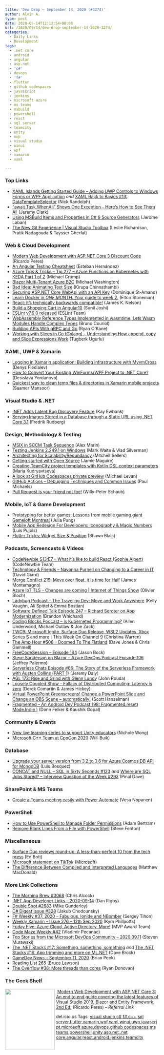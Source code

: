 ```yaml
---
title: 'Dew Drop – September 14, 2020 (#3274)'
author: Alvin A.
type: post
date: 2020-09-14T12:13:54+00:00
url: /2020/09/14/dew-drop-september-14-2020-3274/
categories:
  - Daily Links
  - Development
tags:
  - .net core
  - android
  - angular
  - asp.net
  - 'c#'
  - devops
  - 'f#'
  - flutter
  - github codespaces
  - javascript
  - jenkins
  - microsoft azure
  - ms teams
  - msbuild
  - powershell
  - react
  - sql server
  - teamcity
  - unity
  - uwp
  - visual studio
  - winui
  - wpf
  - xamarin
  - xaml

---
```

### <a name="top"></a>Top Links

  * <a href="http://feedproxy.google.com/~r/NicksNetTravels/~3/3J8EGYxuRf4/" target="_blank" rel="noopener noreferrer">XAML Islands Getting Started Guide – Adding UWP Controls to Windows Forms or WPF Application</a> _and_ <a href="http://feedproxy.google.com/~r/NicksNetTravels/~3/On44DUe4_C4/" target="_blank" rel="noopener noreferrer">XAML Back to Basics #13: DataTemplateSelector</a> (Nick Randolph)
  * <a href="https://jeremybytes.blogspot.com/2020/09/await-taskwhenall-shows-one-exception.html" target="_blank" rel="noopener noreferrer">&#8220;await Task.WhenAll&#8221; Shows One Exception &#8211; Here&#8217;s How to See Them All</a> (Jeremy Clark)
  * <a href="https://jaylee.org/archive/2020/09/13/msbuild-items-and-properties-in-csharp9-sourcegenerators.html" target="_blank" rel="noopener noreferrer">Using MSBuild Items and Properties in C# 9 Source Generators</a> (Jerome Laban)
  * <a href="https://channel9.msdn.com/Shows/Visual-Studio-Toolbox/The-New-Git-Experience?WT.mc_id=DOP-MVP-4025064" target="_blank" rel="noopener noreferrer">The New Git Experience | Visual Studio Toolbox</a> (Leslie Richardson, Pratik Nadagouda & Taysser Gherfal)



### <a name="web"></a>Web & Cloud Development

  * <a href="https://weblogs.asp.net:443/ricardoperes/modern-web-development-with-asp-net-core-3-discount-code?WT.mc_id=DOP-MVP-4025064" target="_blank" rel="noopener noreferrer">Modern Web Development with ASP.NET Core 3 Discount Code</a> (Ricardo Peres)
  * <a href="https://dev.to/lysofdev/an-angular-testing-cheatsheet-5hj2" target="_blank" rel="noopener noreferrer">An Angular Testing Cheatsheet</a> (Esteban Hernández)
  * <a href="https://microsoft.github.io/AzureTipsAndTricks/blog/tip277.html" target="_blank" rel="noopener noreferrer">Azure Tips & Tricks &#8211; Tip 277 &#8211; Azure Functions on Kubernetes with KEDA Part 1 of 2</a> (Michael Crump)
  * <a href="https://blazorhelpwebsite.com/ViewBlogPost/42" target="_blank" rel="noopener noreferrer">Blazor Multi-Tenant Azure B2C</a> (Michael Washington)
  * <a href="https://www.kirupa.com/animations/bad_idea_animating_text_size_scale.htm" target="_blank" rel="noopener noreferrer">Bad Idea: Animating Text Size</a> (Kirupa Chinnathambi)
  * <a href="https://www.domstamand.com/securing-asp-net-core-webapi-with-an-api-key/" target="_blank" rel="noopener noreferrer">Securing ASP.NET Core WebApi with an API Key</a> (Dominique St-Amand)
  * <a href="https://blog.sixeyed.com/learn-docker-in-one-month-your-guide-to-week-2/" target="_blank" rel="noopener noreferrer">Learn Docker in *ONE MONTH*. Your guide to week 2.</a> (Elton Stoneman)
  * <a href="http://jamesknelson.com/react-its-technically-backwards-compatible/" target="_blank" rel="noopener noreferrer">React: it’s technically backwards compatible!</a> (James K. Nelson)
  * <a href="https://medium.com/swlh/build-a-shopping-cart-in-angular10-756bd3b1ae32?source=rss----f5af2b715248---4" target="_blank" rel="noopener noreferrer">Build a Shopping Cart in Angular10</a> (Sunil Joshi)
  * <a href="https://eslint.org/blog/2020/09/eslint-v7.9.0-released" target="_blank" rel="noopener noreferrer">ESLint v7.9.0 released</a> (ESLint Team)
  * <a href="https://www.infoq.com/news/2020/09/wasm-reference-types-wasmtime/?utm_campaign=infoq_content&utm_source=infoq&utm_medium=feed&utm_term=global" target="_blank" rel="noopener noreferrer">WebAssembly Reference Types Implemented in wasmtime, Lets Wasm Modules Handle Complex Types</a> (Bruno Couriol)
  * <a href="https://medium.com/swlh/building-apis-with-grpc-and-go-9a6d369d7ce?source=rss----f5af2b715248---4" target="_blank" rel="noopener noreferrer">Building APIs With gRPC and Go</a> (Ryan O&#8217;Kane)
  * <a href="http://feedproxy.google.com/~r/TugberkUgurlu/~3/nGKsdyaApU4/working-with-slices-in-go-golang-understanding-how-append-copy-and-slicing-syntax-work" target="_blank" rel="noopener noreferrer">Working with Slices in Go (Golang) &#8211; Understanding How append, copy and Slice Expressions Work</a> (Tugberk Ugurlu)



### <a name="silverlight"></a>XAML, UWP & Xamarin

  * <a href="https://medium.com/@prin53/logging-in-xamarin-application-logging-infrastructure-with-mvvmcross-2c9bef960c60?source=rss-cefc21f5d3bc------2" target="_blank" rel="noopener noreferrer">Logging in Xamarin application: Building infrastructure with MvvmCross</a> (Denys Fiediaiev)
  * <a href="https://www.telerik.com/blogs/how-to-convert-existing-winforms-wpf-project-to-dotnet-core" target="_blank" rel="noopener noreferrer">How to Convert Your Existing WinForms/WPF Project to .NET Core?</a> (Desislava Yordanova)
  * <a href="https://medium.com/@prototypemakers/cleanbinobjdirectoriesxamarinprojects-de58f11d366d?source=rss-f82e8a07929a------2" target="_blank" rel="noopener noreferrer">Quickest way to clean temp files & directories in Xamarin mobile projects</a> (Saamer Mansoor)



### <a name="dotnet"></a>Visual Studio & .NET

  * <a href="http://www.i-programmer.info/news/89-net/13990-net-adds-latent-bug-discovery-feature.html" target="_blank" rel="noopener noreferrer">.NET Adds Latent Bug Discovery Feature</a> (Kay Ewbank)
  * <a href="https://www.codeproject.com/Articles/5278879/Serving-Images-Stored-in-a-Database-through-a-Stat" target="_blank" rel="noopener noreferrer">Serving Images Stored in a Database through a Static URL using .NET Core 3.1</a> (Fredrik Rudberg)



### <a name="design"></a>Design, Methodology & Testing

  * <a href="https://www.advancedinstaller.com/msix-sccm-task-sequence.html" target="_blank" rel="noopener noreferrer">MSIX in SCCM Task Sequence</a> (Alex Marin)
  * <a href="http://feedproxy.google.com/~r/ContinuousBlog/~3/OH8qfLqzE_Q/" target="_blank" rel="noopener noreferrer">Testing Jenkins 2.249.1 on Windows</a> (Mark Waite & Vlad Silverman)
  * <a href="https://www.mitchelsellers.com/blog/article/architecting-for-scalability-redundancy" target="_blank" rel="noopener noreferrer">Architecting for Scalability/Redundancy</a> (Mitchell Sellers)
  * <a href="http://www.jamiemaguire.net/index.php/2020/09/12/getting-started-with-open-source/?utm_source=rss&utm_medium=rss&utm_campaign=getting-started-with-open-source" target="_blank" rel="noopener noreferrer">Getting started with Open Source</a> (Jamie Maguire)
  * <a href="https://blog.jetbrains.com/teamcity/2020/09/creating-teamcity-project-templates-with-kotlin-dsl-context-parameters/" target="_blank" rel="noopener noreferrer">Creating TeamCity project templates with Kotlin DSL context parameters</a> (Maria Kudryavtseva)
  * <a href="http://feedproxy.google.com/~r/OctopusDeploy/~3/M3Z0UKsNNIg/github-codespaces-private-preview" target="_blank" rel="noopener noreferrer">A look at GitHub Codespaces private preview</a> (Michael Levan)
  * <a href="https://www.pmichaels.net/2020/09/12/github-actions-debugging-techniques-and-common-issues/?utm_source=rss&utm_medium=rss&utm_campaign=github-actions-debugging-techniques-and-common-issues" target="_blank" rel="noopener noreferrer">GitHub Actions – Debugging Techniques and Common Issues</a> (Paul Michaels)
  * <a href="https://willys-cave.ghost.io/pull-request-is-your-friend-not-ancient-enemy/" target="_blank" rel="noopener noreferrer">Pull Request is your friend not foe!</a> (Willy-Peter Schaub)



### <a name="mobile"></a>Mobile, IoT & Game Development

  * <a href="https://blogs.unity3d.com/2020/09/11/prototyping-for-better-games-lessons-from-mobile-gaming-giant-gameloft-montreal/" target="_blank" rel="noopener noreferrer">Prototyping for better games: Lessons from mobile gaming giant Gameloft Montreal</a> (Julia Pung)
  * <a href="https://www.pujolsluis.com/mobile-app-redesign-for-developers-iconography-magic-numbers/?utm_source=rss&utm_medium=rss&utm_campaign=mobile-app-redesign-for-developers-iconography-magic-numbers" target="_blank" rel="noopener noreferrer">Mobile App Redesign For Developers: Iconography & Magic Numbers</a> (Luis Pujols)
  * <a href="https://blog.gskinner.com/archives/2020/09/flutter-tricks-widget-size-position.html" target="_blank" rel="noopener noreferrer">Flutter Tricks: Widget Size & Position</a> (Shawn Blais)



### <a name="podcasts"></a>Podcasts, Screencasts & Videos

  * <a href="https://www.codenewbie.org/podcast/what-it-s-like-to-build-react" target="_blank" rel="noopener noreferrer">CodeNewbie S13:E7 &#8211; What it’s like to build React (Sophie Alpert)</a> (CodeNewbie Team)
  * <a href="http://DavidGiard.com/2020/09/14/NayonnaPurnellOnChangingToACareerInIT.aspx" target="_blank" rel="noopener noreferrer">Technology & Friends &#8211; Nayonna Purnell on Changing to a Career in IT</a> (David Giard)
  * <a href="http://www.mergeconflict.fm/219" target="_blank" rel="noopener noreferrer">Merge Conflict 219: Move over float, it is time for Half</a> (James Montemagno)
  * <a href="https://channel9.msdn.com/Shows/Internet-of-Things-Show/Azure-IoT-TLS-Changes-are-coming?WT.mc_id=DOP-MVP-4025064" target="_blank" rel="noopener noreferrer">Azure IoT TLS &#8211; Changes are coming | Internet of Things Show</a> (Olivier Bloch)
  * <a href="https://www.ladybug.dev/episodes/the-traveling-dev" target="_blank" rel="noopener noreferrer">Ladybug Podcast &#8211; The Traveling Dev: Move and Work Anywhere</a> (Kelly Vaughn, Ali Spittel & Emma Bostian)
  * <a href="https://www.softwaredefinedtalk.com/247" target="_blank" rel="noopener noreferrer">Software Defined Talk Episode 247 &#8211; Richard Seroter on App Modernization</a> (Brandon Whichard)
  * <a href="https://www.codingblocks.net/podcast/is-kubernetes-programming/" target="_blank" rel="noopener noreferrer">Coding Blocks Podcast &#8211; Is Kubernetes Programming?</a> (Allen Underwood, Michael Outlaw & Joe Zack)
  * <a href="https://channel9.msdn.com/Shows/This+Week+On+Channel+9/TWC9-Microsoft-Ignite-Surface-Duo-Release-WSL2-Updates-Xbox-Series-S-and-more?WT.mc_id=DOP-MVP-4025064" target="_blank" rel="noopener noreferrer">TWC9: Microsoft Ignite, Surface Duo Release, WSL2 Updates, Xbox Series S and more | This Week On Channel 9</a> (Christina Warren)
  * <a href="http://feedproxy.google.com/~r/TheAmpHour/~3/QXcF74tQ3AY/" target="_blank" rel="noopener noreferrer">The Amp Hour #508 – Doomed To The Flatland</a> (Dave Jones & Chris Gammell)
  * <a href="http://www.youtube.com/watch?v=qr8gK_NwwRo" target="_blank" rel="noopener noreferrer">FreeCodeSession &#8211; Episode 194</a> (Jason Bock)
  * <a href="http://azuredevopspodcast.clear-measure.com/steve-sanderson-on-blazor-episode-106" target="_blank" rel="noopener noreferrer">Steve Sanderson on Blazor &#8211; Azure DevOps Podcast Episode 106</a> (Jeffrey Palermo)
  * <a href="https://share.transistor.fm/s/4259be7e" target="_blank" rel="noopener noreferrer">Serverless Chats Episode #66: The Story of the Serverless Framework with Austen Collins (PART 1)</a> (Jeremy Daly)
  * <a href="https://www.ageekleader.com/agl-173-rise-and-grind-with-glenn-lundy/" target="_blank" rel="noopener noreferrer">AGL 173: Rise and Grind with Glenn Lundy</a> (John Rouda)
  * <a href="http://www.youtube.com/watch?v=i1U3MkOCheU" target="_blank" rel="noopener noreferrer">Loosely Coupled Show &#8211; Fallacy of Distributed Computing: Latency is zero</a> (Derek Comartin & James Hickey)
  * <a href="http://www.youtube.com/watch?v=ciNcxi2bPwM" target="_blank" rel="noopener noreferrer">Virtual PowerPoint Greenscreens! Change a PowerPoint Slide and Change an OBS Scene &#8211; automatically!</a> (Scott Hanselman)
  * <a href="https://fragmentedpodcast.com/episodes/198/" target="_blank" rel="noopener noreferrer">Fragmented &#8211; An Android Dev Podcast 198: Fragmented.reset( Mode.Indie )</a> (Donn Felker & Kaushik Gopal)



### <a name="events"></a>Community & Events

  * <a href="https://blogs.unity3d.com/2020/09/11/register-for-our-new-live-learning-series-aimed-at-supporting-unity-educators/" target="_blank" rel="noopener noreferrer">New live learning series to support Unity educators</a> (Nichole Wong)
  * <a href="https://devblogs.microsoft.com/cppblog/microsoft-cpp-team-at-cppcon-2020/?WT.mc_id=DOP-MVP-4025064" target="_blank" rel="noopener noreferrer">Microsoft C++ Team at CppCon 2020</a> (Will Buik)



### <a name="sql"></a>Database

  * <a href="https://devblogs.microsoft.com/cosmosdb/upgrade-your-server-version-from-3-2-to-3-6-for-azure-cosmos-db-api-for-mongodb/?WT.mc_id=DOP-MVP-4025064" target="_blank" rel="noopener noreferrer">Upgrade your server version from 3.2 to 3.6 for Azure Cosmos DB API for MongoDB</a> (Luis Bosquez)
  * <a href="https://blog.sqlauthority.com/2020/09/12/concat-and-null-sql-in-sixty-seconds-123/?utm_source=rss&utm_medium=rss&utm_campaign=concat-and-null-sql-in-sixty-seconds-123" target="_blank" rel="noopener noreferrer">CONCAT and NULL – SQL in Sixty Seconds #123</a> _and_ <a href="https://blog.sqlauthority.com/2020/09/13/where-are-sql-jobs-stored-interview-question-of-the-week-293/?utm_source=rss&utm_medium=rss&utm_campaign=where-are-sql-jobs-stored-interview-question-of-the-week-293" target="_blank" rel="noopener noreferrer">Where are SQL Jobs Stored? – Interview Question of the Week #293</a> (Pinal Dave)



### <a name="sp"></a>SharePoint & MS Teams

  * <a href="https://myteamsday.com/2020/09/13/create-teams-meeting-with-power-automate/" target="_blank" rel="noopener noreferrer">Create a Teams meeting easily with Power Automate</a> (Vesa Nopanen)



### <a name="ps"></a>PowerShell

  * <a href="https://petri.com/how-to-use-powershell-to-manage-folder-permissions?utm_source=rss&utm_medium=rss&utm_campaign=how-to-use-powershell-to-manage-folder-permissions" target="_blank" rel="noopener noreferrer">How to Use PowerShell to Manage Folder Permissions</a> (Adam Bertram)
  * <a href="https://www.stevefenton.co.uk/2020/09/remove-blank-lines-from-a-file-with-powershell/" target="_blank" rel="noopener noreferrer">Remove Blank Lines From a File with PowerShell</a> (Steve Fenton)



### <a name="misc"></a>Miscellaneous

  * <a href="https://www.zdnet.com/article/surface-duo-reviews-round-up-a-less-than-perfect-10-from-the-tech-press/#ftag=RSSbaffb68" target="_blank" rel="noopener noreferrer">Surface Duo reviews round-up: A less-than-perfect 10 from the tech press</a> (Ed Bott)
  * <a href="https://blogs.microsoft.com/blog/2020/09/13/microsoft-statement-on-tiktok/" target="_blank" rel="noopener noreferrer">Microsoft statement on TikTok</a> (Microsoft)
  * <a href="https://medium.com/young-coder/the-difference-between-compiled-and-interpreted-languages-d54f66aa71f0?source=rss----d3d5cbdde463---4" target="_blank" rel="noopener noreferrer">The Difference Between Compiled and Interpreted Languages</a> (Matthew MacDonald)



### <a name="links"></a>More Link Collections

  * <a href="http://feedproxy.google.com/~r/ReflectivePerspective/~3/9Rgp-kSMQnA/" target="_blank" rel="noopener noreferrer">The Morning Brew #3068</a> (Chris Alcock)
  * <a href="https://links.danrigby.com/2020/09/app-developer-links-2020-09-14/" target="_blank" rel="noopener noreferrer">.NET App Developer Links &#8211; 2020-09-14</a> (Dan Rigby)
  * <a href="https://afreshcup.com/home/2020/09/14/double-shot-2683.html" target="_blank" rel="noopener noreferrer">Double Shot #2683</a> (Mike Gunderloy)
  * <a href="http://feedproxy.google.com/~r/digest-csharp/~3/VIKNUr243Jk/328" target="_blank" rel="noopener noreferrer">C# Digest Issue #328</a> (Jakub Chodounsky)
  * <a href="https://sergeytihon.com/2020/09/12/f-weekly-37-2020-fabulous-ionide-and-nbomber/" target="_blank" rel="noopener noreferrer">F# Weekly #37, 2020 – Fabulous, Ionide and NBomber</a> (Sergey Tihon)
  * <a href="http://weeklyxamarin.com/issues/276" target="_blank" rel="noopener noreferrer">Weekly Xamarin &#8211; Issue 276 &#8211; 12th Sep 2020</a> (Kym Phillpotts)
  * <a href="https://techcommunity.microsoft.com/t5/microsoft-mvp-award-program-blog/friday-five-azure-cloud-active-directory-more/ba-p/1653209?WT.mc_id=DOP-MVP-4025064" target="_blank" rel="noopener noreferrer">Friday Five: Azure Cloud, Active Directory, More!</a> (MVP Award Team)
  * <a href="https://code-maze.com/code-maze-weekly-42/" target="_blank" rel="noopener noreferrer">Code Maze Weekly #42</a> (Vladimir Pecanac)
  * <a href="https://devblogs.microsoft.com/devops/top-stories-from-the-microsoft-devops-community-2020-09-11/?WT.mc_id=DOP-MVP-4025064" target="_blank" rel="noopener noreferrer">Top Stories from the Microsoft DevOps Community – 2020.09.11</a> (Steven Murawski)
  * <a href="https://daveabrock.com/2020/09/12/dotnet-stacks-17" target="_blank" rel="noopener noreferrer">The .NET Stacks #17: Something, something, something</a> _and_ <a href="https://daveabrock.com/2020/09/12/dotnet-stacks-16" target="_blank" rel="noopener noreferrer">The .NET Stacks #16: App trimming and more on ML.NET</a> (Dave Brock)
  * <a href="https://brianpeek.com/gamedev-news-september-11-2020/" target="_blank" rel="noopener noreferrer">GameDev News &#8211; September 11, 2020</a> (Brian Peek)
  * <a href="https://www.brucelawson.co.uk/2020/reading-list-265/" target="_blank" rel="noopener noreferrer">Reading List 265</a> (Bruce Lawson)
  * <a href="https://stackoverflow.blog/2020/09/11/the-overflow-38-more-threads-than-cores/" target="_blank" rel="noopener noreferrer">The Overflow #38: More threads than cores</a> (Ryan Donovan)



### <a name="shelf"></a>The Geek Shelf

<a href="https://www.amazon.com/Modern-Web-Development-ASP-NET-Core-ebook/dp/B08664KF3C/?tag=amavin-20" target="_blank" rel="noopener noreferrer"><img loading="lazy" decoding="async" width="162" height="200" align="left" style="margin: 0px 5px 10px 0px; border: 0px currentcolor; border-image: none; float: left; display: inline; background-image: none;" src="https://m.media-amazon.com/images/I/91S6LbOhUBL._AC_UL320_.jpg" border="0" /></a>&nbsp;<a href="https://www.amazon.com/Modern-Web-Development-ASP-NET-Core-ebook/dp/B08664KF3C/?tag=amavin-20" target="_blank" rel="noopener noreferrer">Modern Web Development with ASP.NET Core 3: An end to end guide covering the latest features of Visual Studio 2019, Blazor and Entity Framework, 2nd Ed.</a> (Ricardo Peres) _&#8211; Referral Link_







<div class="wlWriterEditableSmartContent" id="scid:77ECF5F8-D252-44F5-B4EB-D463C5396A79:cfaa98bc-ceac-49c2-bdd4-f4b5a1dd7eb2" style="margin: 0px; padding: 0px; float: none; display: inline;">
  del.icio.us Tags: <a href="http://del.icio.us/popular/visual+studio" rel="tag">visual studio</a>,<a href="http://del.icio.us/popular/c%23" rel="tag">c#</a>,<a href="http://del.icio.us/popular/f%23" rel="tag">f#</a>,<a href="http://del.icio.us/popular/c%2b%2b" rel="tag">c++</a>,<a href="http://del.icio.us/popular/sql+server" rel="tag">sql server</a>,<a href="http://del.icio.us/popular/flutter" rel="tag">flutter</a>,<a href="http://del.icio.us/popular/xamarin" rel="tag">xamarin</a>,<a href="http://del.icio.us/popular/wpf" rel="tag">wpf</a>,<a href="http://del.icio.us/popular/xaml" rel="tag">xaml</a>,<a href="http://del.icio.us/popular/winui" rel="tag">winui</a>,<a href="http://del.icio.us/popular/uwp" rel="tag">uwp</a>,<a href="http://del.icio.us/popular/javascript" rel="tag">javascript</a>,<a href="http://del.icio.us/popular/microsoft+azure" rel="tag">microsoft azure</a>,<a href="http://del.icio.us/popular/devops" rel="tag">devops</a>,<a href="http://del.icio.us/popular/github+codespaces" rel="tag">github codespaces</a>,<a href="http://del.icio.us/popular/ms+teams" rel="tag">ms teams</a>,<a href="http://del.icio.us/popular/powershell" rel="tag">powershell</a>,<a href="http://del.icio.us/popular/unity" rel="tag">unity</a>,<a href="http://del.icio.us/popular/asp.net" rel="tag">asp.net</a>,<a href="http://del.icio.us/popular/.net+core" rel="tag">.net core</a>,<a href="http://del.icio.us/popular/angular" rel="tag">angular</a>,<a href="http://del.icio.us/popular/react" rel="tag">react</a>,<a href="http://del.icio.us/popular/android" rel="tag">android</a>,<a href="http://del.icio.us/popular/jenkins" rel="tag">jenkins</a>,<a href="http://del.icio.us/popular/teamcity" rel="tag">teamcity</a>
</div>